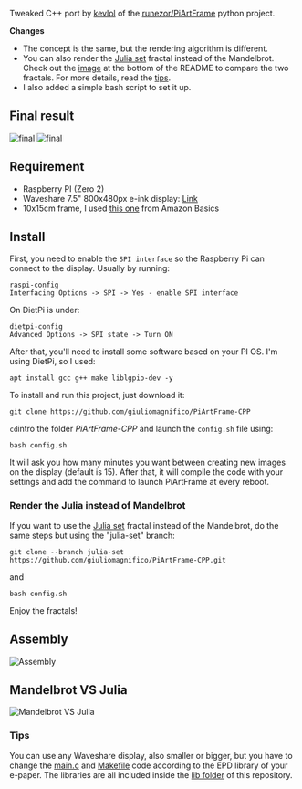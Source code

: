 Tweaked C++ port by [kevlol](https://github.com/kevlol) of the [runezor/PiArtFrame](https://github.com/runezor/PiArtFrame) python project. 

**Changes**
- The concept is the same, but the rendering algorithm is different.
- You can also render the [Julia set](https://en.wikipedia.org/wiki/Julia_set) fractal instead of the Mandelbrot. Check out the [image](https://github.com/giuliomagnifico/PiArtFrame-CPP/tree/master?tab=readme-ov-file#mandelbrot-vs-julia) at the bottom of the README to compare the two fractals. For more details, read the [tips](https://github.com/giuliomagnifico/PiArtFrame-CPP/tree/master#tips).
- I also added a simple bash script to set it up.


## Final result

![final](https://github.com/user-attachments/assets/04984b90-a46a-4192-91cb-3b98e74e3419)
![final](https://github.com/user-attachments/assets/e1d2aff0-ee0a-43dc-ba22-1317128ee467)

## Requirement

- Raspberry PI (Zero 2)
- Waveshare 7.5" 800x480px e-ink display: [Link](https://www.google.com/search?q=Waveshare%207.5%22%20800x480px)
- 10x15cm frame, I used [this one](https://amzn.eu/d/ixgJbUD) from Amazon Basics
  
## Install

First, you need to enable the `SPI interface` so the Raspberry Pi can connect to the display. Usually by running:

```
raspi-config
Interfacing Options -> SPI -> Yes - enable SPI interface
```
On DietPi is under:

```
dietpi-config
Advanced Options -> SPI state -> Turn ON
```

After that, you'll need to install some software based on your PI OS. I'm using DietPi, so I used:

```
apt install gcc g++ make liblgpio-dev -y
```
To install and run this project, just download it:
```
git clone https://github.com/giuliomagnifico/PiArtFrame-CPP
```
`cd`intro the folder *PiArtFrame-CPP* and launch the `config.sh` file using:
```
bash config.sh
```
It will ask you how many minutes you want between creating new images on the display (default is 15). After that, it will compile the code with your settings and add the command to launch PiArtFrame at every reboot.

### Render the Julia instead of Mandelbrot

If you want to use the [Julia set](https://en.wikipedia.org/wiki/Julia_set) fractal instead of the Mandelbrot, do the same steps but using the "julia-set" branch:

`git clone --branch julia-set https://github.com/giuliomagnifico/PiArtFrame-CPP.git`

and 

```
bash config.sh
```

Enjoy the fractals!

## Assembly

![Assembly](https://github.com/user-attachments/assets/898496b8-f1ad-42d0-9bd6-e00dbd6262c4)


## Mandelbrot VS Julia

![Mandelbrot VS Julia](https://github.com/user-attachments/assets/e197214f-3342-4355-bf8d-1a28dfcd2d9c)


### Tips


You can use any Waveshare display, also smaller or bigger, but you have to change the [main.c](main.c) and [Makefile](https://github.com/giuliomagnifico/PiArtFrame-CPP/blob/master/Makefile) code according to the EPD library of your e-paper. The libraries are all included inside the [lib folder](https://github.com/giuliomagnifico/PiArtFrame-CPP/tree/master/lib/waveshare/e-Paper) of this repository. 

